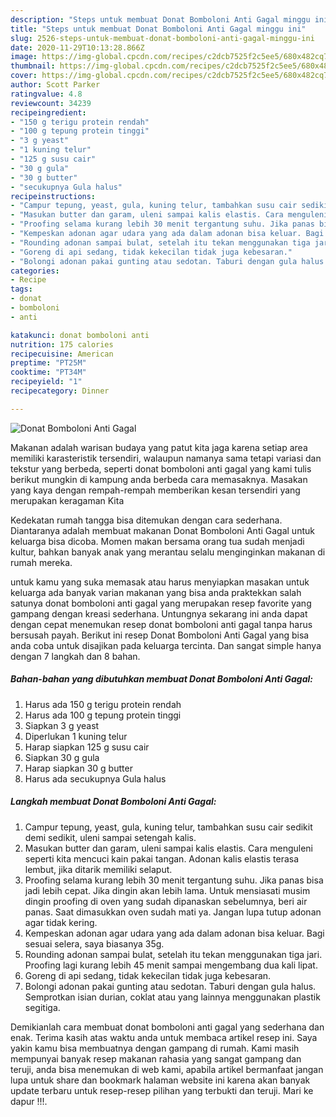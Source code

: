 ```yaml
---
description: "Steps untuk membuat Donat Bomboloni Anti Gagal minggu ini"
title: "Steps untuk membuat Donat Bomboloni Anti Gagal minggu ini"
slug: 2526-steps-untuk-membuat-donat-bomboloni-anti-gagal-minggu-ini
date: 2020-11-29T10:13:28.866Z
image: https://img-global.cpcdn.com/recipes/c2dcb7525f2c5ee5/680x482cq70/donat-bomboloni-anti-gagal-foto-resep-utama.jpg
thumbnail: https://img-global.cpcdn.com/recipes/c2dcb7525f2c5ee5/680x482cq70/donat-bomboloni-anti-gagal-foto-resep-utama.jpg
cover: https://img-global.cpcdn.com/recipes/c2dcb7525f2c5ee5/680x482cq70/donat-bomboloni-anti-gagal-foto-resep-utama.jpg
author: Scott Parker
ratingvalue: 4.8
reviewcount: 34239
recipeingredient:
- "150 g terigu protein rendah"
- "100 g tepung protein tinggi"
- "3 g yeast"
- "1 kuning telur"
- "125 g susu cair"
- "30 g gula"
- "30 g butter"
- "secukupnya Gula halus"
recipeinstructions:
- "Campur tepung, yeast, gula, kuning telur, tambahkan susu cair sedikit demi sedikit, uleni sampai setengah kalis."
- "Masukan butter dan garam, uleni sampai kalis elastis. Cara menguleni seperti kita mencuci kain pakai tangan. Adonan kalis elastis terasa lembut, jika ditarik memiliki selaput."
- "Proofing selama kurang lebih 30 menit tergantung suhu. Jika panas bisa jadi lebih cepat. Jika dingin akan lebih lama. Untuk mensiasati musim dingin proofing di oven yang sudah dipanaskan sebelumnya, beri air panas. Saat dimasukkan oven sudah mati ya. Jangan lupa tutup adonan agar tidak kering."
- "Kempeskan adonan agar udara yang ada dalam adonan bisa keluar. Bagi sesuai selera, saya biasanya 35g."
- "Rounding adonan sampai bulat, setelah itu tekan menggunakan tiga jari. Proofing lagi kurang lebih 45 menit sampai mengembang dua kali lipat."
- "Goreng di api sedang, tidak kekecilan tidak juga kebesaran."
- "Bolongi adonan pakai gunting atau sedotan. Taburi dengan gula halus. Semprotkan isian durian, coklat atau yang lainnya menggunakan plastik segitiga."
categories:
- Recipe
tags:
- donat
- bomboloni
- anti

katakunci: donat bomboloni anti 
nutrition: 175 calories
recipecuisine: American
preptime: "PT25M"
cooktime: "PT34M"
recipeyield: "1"
recipecategory: Dinner

---
```



![Donat Bomboloni Anti Gagal](https://img-global.cpcdn.com/recipes/c2dcb7525f2c5ee5/680x482cq70/donat-bomboloni-anti-gagal-foto-resep-utama.jpg)

Makanan adalah warisan budaya yang patut kita jaga karena setiap area memiliki karasteristik tersendiri, walaupun namanya sama tetapi variasi dan tekstur yang berbeda, seperti donat bomboloni anti gagal yang kami tulis berikut mungkin di kampung anda berbeda cara memasaknya. Masakan yang kaya dengan rempah-rempah memberikan kesan tersendiri yang merupakan keragaman Kita

Kedekatan rumah tangga bisa ditemukan dengan cara sederhana. Diantaranya adalah membuat makanan Donat Bomboloni Anti Gagal untuk keluarga bisa dicoba. Momen makan bersama orang tua sudah menjadi kultur, bahkan banyak anak yang merantau selalu menginginkan makanan di rumah mereka.



untuk kamu yang suka memasak atau harus menyiapkan masakan untuk keluarga ada banyak varian makanan yang bisa anda praktekkan salah satunya donat bomboloni anti gagal yang merupakan resep favorite yang gampang dengan kreasi sederhana. Untungnya sekarang ini anda dapat dengan cepat menemukan resep donat bomboloni anti gagal tanpa harus bersusah payah.
Berikut ini resep Donat Bomboloni Anti Gagal yang bisa anda coba untuk disajikan pada keluarga tercinta. Dan sangat simple hanya dengan 7 langkah dan 8 bahan.


<!--inarticleads1-->

##### Bahan-bahan yang dibutuhkan membuat Donat Bomboloni Anti Gagal:

1. Harus ada 150 g terigu protein rendah
1. Harus ada 100 g tepung protein tinggi
1. Siapkan 3 g yeast
1. Diperlukan 1 kuning telur
1. Harap siapkan 125 g susu cair
1. Siapkan 30 g gula
1. Harap siapkan 30 g butter
1. Harus ada secukupnya Gula halus




<!--inarticleads2-->

##### Langkah membuat  Donat Bomboloni Anti Gagal:

1. Campur tepung, yeast, gula, kuning telur, tambahkan susu cair sedikit demi sedikit, uleni sampai setengah kalis.
1. Masukan butter dan garam, uleni sampai kalis elastis. Cara menguleni seperti kita mencuci kain pakai tangan. Adonan kalis elastis terasa lembut, jika ditarik memiliki selaput.
1. Proofing selama kurang lebih 30 menit tergantung suhu. Jika panas bisa jadi lebih cepat. Jika dingin akan lebih lama. Untuk mensiasati musim dingin proofing di oven yang sudah dipanaskan sebelumnya, beri air panas. Saat dimasukkan oven sudah mati ya. Jangan lupa tutup adonan agar tidak kering.
1. Kempeskan adonan agar udara yang ada dalam adonan bisa keluar. Bagi sesuai selera, saya biasanya 35g.
1. Rounding adonan sampai bulat, setelah itu tekan menggunakan tiga jari. Proofing lagi kurang lebih 45 menit sampai mengembang dua kali lipat.
1. Goreng di api sedang, tidak kekecilan tidak juga kebesaran.
1. Bolongi adonan pakai gunting atau sedotan. Taburi dengan gula halus. Semprotkan isian durian, coklat atau yang lainnya menggunakan plastik segitiga.




Demikianlah cara membuat donat bomboloni anti gagal yang sederhana dan enak. Terima kasih atas waktu anda untuk membaca artikel resep ini. Saya yakin kamu bisa membuatnya dengan gampang di rumah. Kami masih mempunyai banyak resep makanan rahasia yang sangat gampang dan teruji, anda bisa menemukan di web kami, apabila artikel bermanfaat jangan lupa untuk share dan bookmark halaman website ini karena akan banyak update terbaru untuk resep-resep pilihan yang terbukti dan teruji. Mari ke dapur !!!. 
